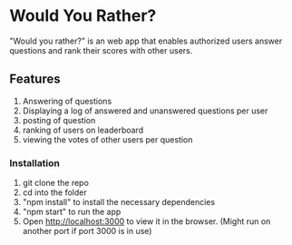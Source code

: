 # Would You Rather?

"Would you rather?" is an web app that enables authorized users answer questions and rank their scores with other users.

## Features

1. Answering of questions
2. Displaying a log of answered and unanswered questions per user
3. posting of question
4. ranking of users on leaderboard
5. viewing the votes of other users per question

### Installation

1. git clone the repo
2. cd into the folder
3. "npm install" to install the necessary dependencies
4. "npm start" to run the app 
5. Open [http://localhost:3000](http://localhost:3000) to view it in the browser. (Might run on another port if port 3000 is in use)